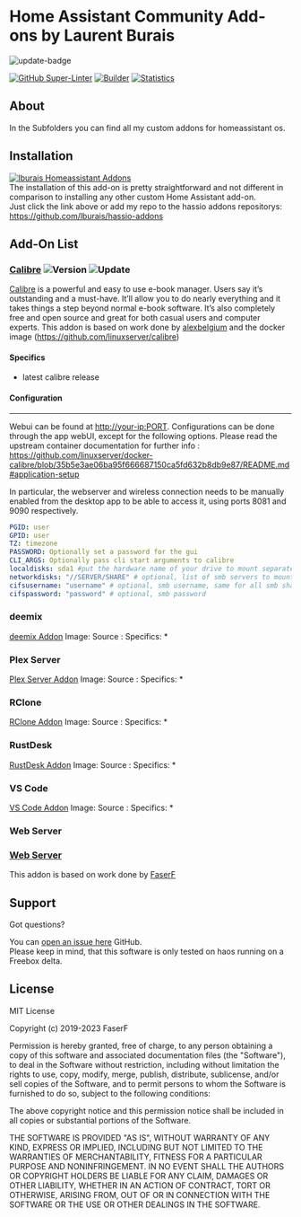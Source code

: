 # Home Assistant Community Add-ons by Laurent Burais

![update-badge](https://img.shields.io/github/last-commit/lburais/hassio-addons?label=last%20update)

[![GitHub Super-Linter](https://github.com/lburais/hassio-addons/workflows/Lint%20Code%20Base/badge.svg)](https://github.com/marketplace/actions/super-linter)
[![Builder](https://github.com/lburais/hassio-addons/workflows/Builder/badge.svg)](https://github.com/lburais/hassio-addons/actions/workflows/builder.yaml)
[![Statistics](https://github.com/lburais/hassio-addons/workflows/Generate%20weekly%20stats/badge.svg)](https://github.com/lburais/hassio-addons/actions/workflows/weekly_stats.yaml)

## About

In the Subfolders you can find all my custom addons for homeassistant os.

## Installation

[![lburais Homeassistant Addons](https://my.home-assistant.io/badges/supervisor_add_addon_repository.svg)](https://my.home-assistant.io/redirect/supervisor_add_addon_repository/?repository_url=https%3A%2F%2Fgithub.com%2Flburais%2Fhassio-addons)
<br />
The installation of this add-on is pretty straightforward and not different in comparison to installing any other custom Home Assistant add-on.<br />
Just click the link above or add my repo to the hassio addons repositorys: https://github.com/lburais/hassio-addons

## Add-On List

### [Calibre](calibre/) ![Version](https://img.shields.io/badge/dynamic/json?label=Version&query=%24.version&url=https%3A%2F%2Fraw.githubusercontent.com%2Flburais%2Fhassio-addons%2Fmaster%2Fcalibre%2Fconfig.json) ![Update](https://img.shields.io/badge/dynamic/json?label=Updated&query=%24.last_update&url=https%3A%2F%2Fraw.githubusercontent.com%2Flburais%2Fhassio-addons%2Fmaster%2Fcalibre%2Fupdater.json)

[Calibre](https://calibre-ebook.com/) is a powerful and easy to use e-book manager. Users say it’s outstanding and a must-have. It’ll allow you to do nearly everything and it takes things a step beyond normal e-book software. It’s also completely free and open source and great for both casual users and computer experts.
This addon is based on work done by [alexbelgium](https://github.com/alexbelgium/hassio-addons/tree/master/calibre) and the docker image (https://github.com/linuxserver/calibre)

#### Specifics

* latest calibre release

#### Configuration

---

Webui can be found at <http://your-ip:PORT>.
Configurations can be done through the app webUI, except for the following options.
Please read the upstream container documentation for further info : https://github.com/linuxserver/docker-calibre/blob/35b5e3ae06ba95f666687150ca5fd632b8db9e87/README.md#application-setup

In particular, the webserver and wireless connection needs to be manually enabled from the desktop app to be able to access it, using ports 8081 and 9090 respectively.

```yaml
PGID: user
GPID: user
TZ: timezone
PASSWORD: Optionally set a password for the gui
CLI_ARGS: Optionally pass cli start arguments to calibre
localdisks: sda1 #put the hardware name of your drive to mount separated by commas, or its label. ex. sda1, sdb1, MYNAS...
networkdisks: "//SERVER/SHARE" # optional, list of smb servers to mount, separated by commas
cifsusername: "username" # optional, smb username, same for all smb shares
cifspassword: "password" # optional, smb password
```

### deemix
[deemix Addon](https://github.com/lburais/hassio-addons/deemix)
Image: []()
Source : []()
Specifics:
*

### Plex Server
[Plex Server Addon](https://github.com/lburais/hassio-addons/plex)
Image: []()
Source : []()
Specifics:
*

### RClone
[RClone Addon](https://github.com/lburais/hassio-addons/rclone)
Image: []()
Source : []()
Specifics:
* 

### RustDesk
[RustDesk Addon](https://github.com/lburais/hassio-addons/rustdesk)
Image: []()
Source : []()
Specifics:
*

### VS Code
[VS Code Addon](https://github.com/lburais/hassio-addons/vscode)
Image: []()
Source : []()
Specifics:
*

### Web Server
### [Web Server](web/)

This addon is based on work done by [FaserF](https://github.com/FaserF/hassio-addons/tree/master/apache2-minimal)

## Support

Got questions?

You can [open an issue here][issue] GitHub. <br />
Please keep in mind, that this software is only tested on haos running on a Freebox delta.

## License

MIT License

Copyright (c) 2019-2023 FaserF

Permission is hereby granted, free of charge, to any person obtaining a copy
of this software and associated documentation files (the "Software"), to deal
in the Software without restriction, including without limitation the rights
to use, copy, modify, merge, publish, distribute, sublicense, and/or sell
copies of the Software, and to permit persons to whom the Software is
furnished to do so, subject to the following conditions:

The above copyright notice and this permission notice shall be included in all
copies or substantial portions of the Software.

THE SOFTWARE IS PROVIDED "AS IS", WITHOUT WARRANTY OF ANY KIND, EXPRESS OR
IMPLIED, INCLUDING BUT NOT LIMITED TO THE WARRANTIES OF MERCHANTABILITY,
FITNESS FOR A PARTICULAR PURPOSE AND NONINFRINGEMENT. IN NO EVENT SHALL THE
AUTHORS OR COPYRIGHT HOLDERS BE LIABLE FOR ANY CLAIM, DAMAGES OR OTHER
LIABILITY, WHETHER IN AN ACTION OF CONTRACT, TORT OR OTHERWISE, ARISING FROM,
OUT OF OR IN CONNECTION WITH THE SOFTWARE OR THE USE OR OTHER DEALINGS IN THE
SOFTWARE.

[lburais]: https://github.com/lburais/
[issue]: https://github.com/lburais/hassio-addons/issues
